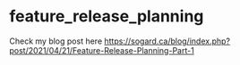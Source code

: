 # feature_release_planning
Check my blog post here
https://sogard.ca/blog/index.php?post/2021/04/21/Feature-Release-Planning-Part-1
